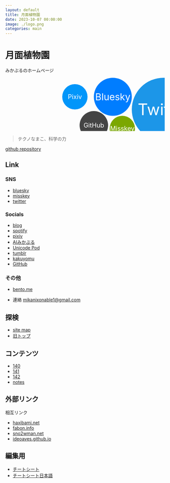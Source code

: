 ```yaml
---
layout: default
title: 月面植物園
date: 2023-10-07 00:00:00
image: ./logo.png
categories: main
---
```

# 月面植物園
みかぶるのホームページ

  <link rel="stylesheet" href="./md/style.css">

<svg version="1.1" baseProfile="full" width="600" height="200" xmlns="http://www.w3.org/2000/svg">
<a href="https://twitter.com/Mikanixonable"><g transform="translate(500,100)"><circle cx="0" cy="0" r="100" fill="#1C96E8" />
<text x="0" y="0" font-size="50" text-anchor="middle"alignment-baseline="central" fill="white">
Twitter</text></g></a>
<a href="https://bsky.app/profile/mikanixonable.bsky.social"><g transform="translate(340,60)"><circle cx="0" cy="0" r="60" fill="#007DFF" />
<text x="0" y="0" font-size="30" text-anchor="middle"alignment-baseline="central" fill="white">
Bluesky</text></g></a>
<a href="https://misskey.io/@Mikanixonable"><g transform="translate(370,160)"><circle cx="0" cy="0" r="40" fill="#7BA700" />
<text x="0" y="0" font-size="20" text-anchor="middle"alignment-baseline="central" fill="white">
Misskey</text></g></a>
<a href="https://github.com/Mikanixonable">
<g transform="translate(280,150)"><circle cx="0" cy="0" r="45" fill="#444" />
<text x="0" y="0" font-size="20" text-anchor="middle"alignment-baseline="central" fill="white">
GitHub</text></g></a>
<a href="https://www.pixiv.net/users/20149051/illustrations">
<g transform="translate(220,60)"><circle cx="0" cy="0" r="40" fill="#0196FA" />
<text x="0" y="0" font-size="20" text-anchor="middle"alignment-baseline="central" fill="white">
Pixiv</text></g></a>  
  </svg>

> テクノなまこ、科学の力

[github repository](https://github.com/Mikanixonable/Mikanixonable.github.io)

## Link
### SNS
- [bluesky](https://bsky.app/profile/mikanixonable.bsky.social)
- [misskey](https://misskey.io/@Mikanixonable)
- [twitter](https://twitter.com/Mikanixonable)


### Socials
- [blog](https://mikanixonable.hatenablog.com/)
- [spotify](https://open.spotify.com/user/cjsdijim4zllci0624b1wbak2)
- [pixiv](https://www.pixiv.net/users/20149051/illustrations)
- [AIみかぶる](https://twitter.com/Mikanixonable2)
- [Unicode Pod](https://twitter.com/Unicode_pod)
- [tumblr](https://mikanixonable.tumblr.com/)
- [kakuyomu](https://kakuyomu.jp/users/Eustralopithecus)
- [GitHub](https://github.com/Mikanixonable)

### その他
- [bento.me](https://bento.me/miku)

- 連絡 mikanixonable1@gmail.com

## 探検
- [site map](1)
- [旧トップ](300)

## コンテンツ
- [140](140)
- [141](141)
- [142](142)
- [notes](notes)

## 外部リンク
相互リンク
- [haxibami.net](https://haxibami.net/)
- [fabon.info](https://fabon.info)
- [sno2wman.net](https://sno2wman.net/)
- [ideoaves.github.io](https://ideoaves.github.io/)

## 編集用
- [チートシート]([https://github.com/pages-themes/leap-day/blob/master/index.md](https://itopaloglu83.github.io/Jekyll-Markdown-Cheat-Sheet/))
- [チートシート日本語](https://gist.github.com/mignonstyle/083c9e1651d7734f84c99b8cf49d57fa)


